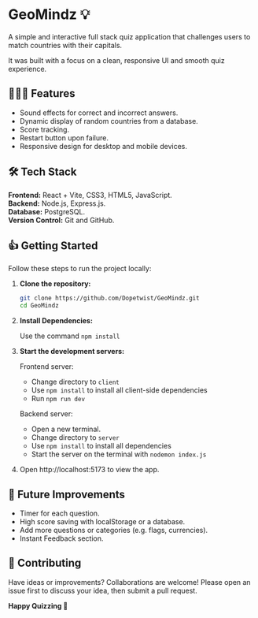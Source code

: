 # GeoMindz 💡

A simple and interactive full stack quiz application that challenges users to match countries with their capitals.   

It was built with a focus on a clean, responsive UI and smooth quiz experience.

## 🏄🏻‍♂️ Features

* Sound effects for correct and incorrect answers.
* Dynamic display of random countries from a database.
* Score tracking.
* Restart button upon failure.
* Responsive design for desktop and mobile devices.

## 🛠️ Tech Stack

**Frontend:** React + Vite, CSS3, HTML5, JavaScript.  
**Backend:** Node.js, Express.js.  
**Database:** PostgreSQL.  
**Version Control:** Git and GitHub.


## 👍 Getting Started

Follow these steps to run the project locally:

1. **Clone the repository:**
   
   ```bash
   git clone https://github.com/Dopetwist/GeoMindz.git
   cd GeoMindz

2. **Install Dependencies:**

    Use the command `npm install`

3. **Start the development servers:**
   
   Frontend server:
   * Change directory to `client`
   * Use `npm install` to install all client-side dependencies
   * Run `npm run dev`

   Backend server:
   * Open a new terminal.
   * Change directory to `server`
   * Use `npm install` to install all dependencies
   * Start the server on the terminal with `nodemon index.js`

4. Open http://localhost:5173 to view the app.


## 🔮 Future Improvements

  * Timer for each question.
  * High score saving with localStorage or a database.
  * Add more questions or categories (e.g. flags, currencies).
  * Instant Feedback section.

## 🤝 Contributing

Have ideas or improvements? Collaborations are welcome! Please open an issue first to discuss your idea, then submit a pull request.




**Happy Quizzing 🎉**
